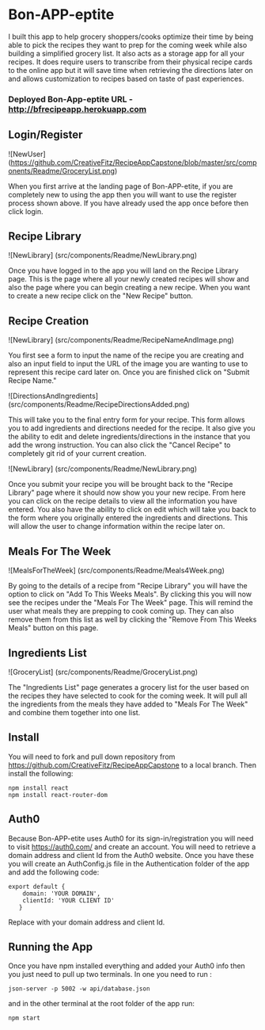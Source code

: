 # Bon-APP-eptite

I built this app to help grocery shoppers/cooks optimize their time by being able to pick the recipes
they want to prep for the coming week while also building a simplified grocery list. It also acts as a storage app for all your recipes. It does require users to transcribe from their physical recipe cards to the online app but it will save time when retrieving the directions later on and allows customization to recipes based on taste of past
experiences.

### Deployed Bon-App-eptite URL - <http://bfrecipeapp.herokuapp.com>

## Login/Register
![NewUser] (https://github.com/CreativeFitz/RecipeAppCapstone/blob/master/src/components/Readme/GroceryList.png)




When you first arrive at the landing page of Bon-APP-etite, if you are completely new to using the app then you will want to use the register process shown above. If you have already used the app once before then click login.

## Recipe Library

![NewLibrary] (src/components/Readme/NewLibrary.png)

Once you have logged in to the app you will land on the Recipe Library page. This is the page where all your newly created recipes will show and also the page where you can begin creating a new recipe. When you want to create a new recipe click on the "New Recipe" button.

## Recipe Creation

![NewLibrary] (src/components/Readme/RecipeNameAndImage.png)

You first see a form to input the name of the recipe you are creating and also an input field to input the URL of the image you are wanting to use to represent this recipe card later on. Once you are finished click on "Submit Recipe Name."

![DirectionsAndIngredients] (src/components/Readme/RecipeDirectionsAdded.png)

This will take you to the final entry form for your recipe. This form allows you to add ingredients and directions needed for the recipe. It also give you the ability to edit and delete ingredients/directions in the instance that you add the wrong instruction. You can also click the "Cancel Recipe" to completely git rid of your current creation.

![NewLibrary] (src/components/Readme/NewLibrary.png)

Once you submit your recipe you will be brought back to the "Recipe Library" page where it should now show you your new recipe. From here you can click on the recipe details to view all the information you have entered. You also have the ability to click on edit which will take you back to the form where you originally entered the ingredients and directions. This will allow the user to change information within the recipe later on.

## Meals For The Week

![MealsForTheWeek] (src/components/Readme/Meals4Week.png)

By going to the details of a recipe from "Recipe Library" you will have the option to click on "Add To This Weeks Meals". By clicking this you will now see the recipes under the "Meals For The Week" page. This will remind the user what meals they are prepping to cook coming up. They can also remove them from this list as well by clicking the "Remove From This Weeks Meals" button on this page.

## Ingredients List

![GroceryList] (src/components/Readme/GroceryList.png)

The "Ingredients List" page generates a grocery list for the user based on the recipes they have selected to cook for the coming week. It will pull all the ingredients from the meals they have added to "Meals For The Week" and combine them together into one list.


## Install

You will need to fork and pull down repository from https://github.com/CreativeFitz/RecipeAppCapstone to a local branch. Then install the following:

```
npm install react
npm install react-router-dom
   ```

## Auth0

Because Bon-APP-etite uses Auth0 for its sign-in/registration you will need to visit https://auth0.com/ and create an account. You will need to retrieve a domain address and client Id from the Auth0 website. Once you have these you will create an AuthConfig.js file in the Authentication folder of the app and add the following code:

```
export default {
    domain: 'YOUR DOMAIN',
    clientId: 'YOUR CLIENT ID'
   }
   ```
Replace with your domain address and client Id.

## Running the App

Once you have npm installed everything and added your Auth0 info then you just need to pull up two terminals. In one you need to run :
```
json-server -p 5002 -w api/database.json
```
and in the other terminal at the root folder of the app run:

```
npm start
```



